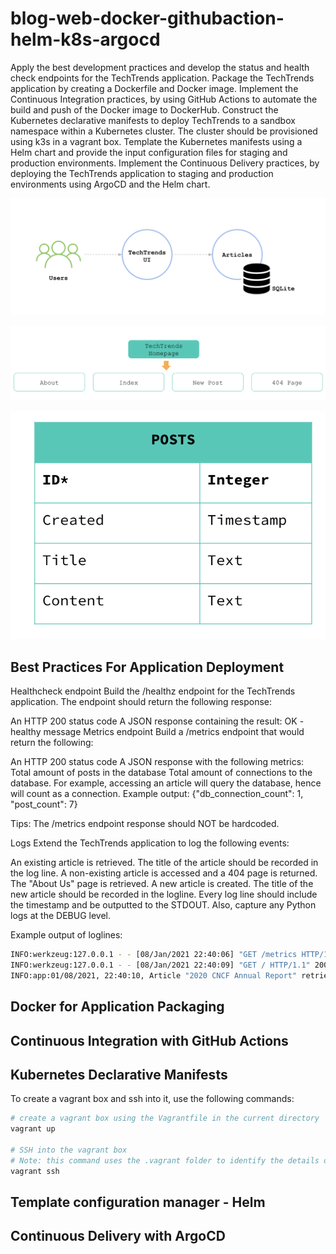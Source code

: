 # blog-web-docker-githubaction-helm-k8s-argocd

Apply the best development practices and develop the status and health check endpoints for the TechTrends application.
Package the TechTrends application by creating a Dockerfile and Docker image.
Implement the Continuous Integration practices, by using GitHub Actions to automate the build and push of the Docker image to DockerHub.
Construct the Kubernetes declarative manifests to deploy TechTrends to a sandbox namespace within a Kubernetes cluster. The cluster should be provisioned using k3s in a vagrant box.
Template the Kubernetes manifests using a Helm chart and provide the input configuration files for staging and production environments.
Implement the Continuous Delivery practices, by deploying the TechTrends application to staging and production environments using ArgoCD and the Helm chart.

<img src="screenshots/flow-techtrends.png"></img>

<img src="screenshots/file-techtrends.png"></img>

<img src="screenshots/db-techtrends.png"></img>

## Best Practices For Application Deployment

Healthcheck endpoint
Build the /healthz endpoint for the TechTrends application. The endpoint should return the following response:

An HTTP 200 status code
A JSON response containing the result: OK - healthy message
Metrics endpoint
Build a /metrics endpoint that would return the following:

An HTTP 200 status code
A JSON response with the following metrics:
Total amount of posts in the database
Total amount of connections to the database. For example, accessing an article will query the database, hence will count as a connection.
Example output: {"db_connection_count": 1, "post_count": 7}

Tips: The /metrics endpoint response should NOT be hardcoded.

Logs
Extend the TechTrends application to log the following events:

An existing article is retrieved. The title of the article should be recorded in the log line.
A non-existing article is accessed and a 404 page is returned.
The "About Us" page is retrieved.
A new article is created. The title of the new article should be recorded in the logline.
Every log line should include the timestamp and be outputted to the STDOUT. Also, capture any Python logs at the DEBUG level.

Example output of loglines:
```bash
INFO:werkzeug:127.0.0.1 - - [08/Jan/2021 22:40:06] "GET /metrics HTTP/1.1" 200 -
INFO:werkzeug:127.0.0.1 - - [08/Jan/2021 22:40:09] "GET / HTTP/1.1" 200 -
INFO:app:01/08/2021, 22:40:10, Article "2020 CNCF Annual Report" retrieved!
```

## Docker for Application Packaging

## Continuous Integration with GitHub Actions

## Kubernetes Declarative Manifests

To create a vagrant box and ssh into it, use the following commands:
```bash
# create a vagrant box using the Vagrantfile in the current directory
vagrant up

# SSH into the vagrant box
# Note: this command uses the .vagrant folder to identify the details of the vagrant box
vagrant ssh
```

## Template configuration manager - Helm

## Continuous Delivery with ArgoCD